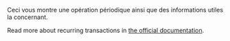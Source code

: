 Ceci vous montre une opération périodique ainsi que des informations utiles la concernant.

Read more about recurring transactions in [the official documentation](https://docs.firefly-iii.org/advanced-concepts/recurring).
